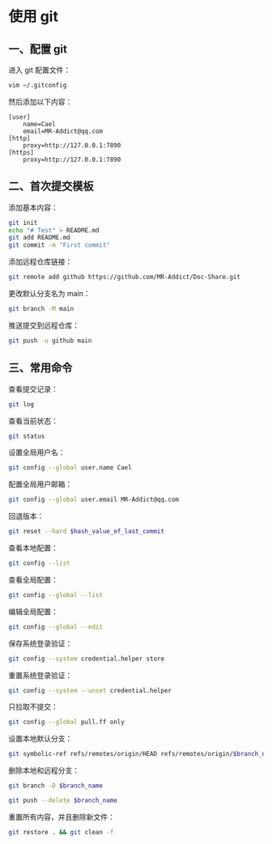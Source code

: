 # 使用 git

## 一、配置 git

进入 git 配置文件：

```sh
vim ~/.gitconfig
```

然后添加以下内容：

```
[user]
    name=Cael
    email=MR-Addict@qq.com
[http]
    proxy=http://127.0.0.1:7890
[https]
    proxy=http://127.0.0.1:7890
```

## 二、首次提交模板

添加基本内容：

```sh
git init
echo "# Test" > README.md
git add README.md
git commit -m "First commit"
```

添加远程仓库链接：

```sh
git remote add github https://github.com/MR-Addict/Doc-Share.git
```

更改默认分支名为 main：

```sh
git branch -M main
```

推送提交到远程仓库：

```sh
git push -u github main
```

## 三、常用命令

查看提交记录：

```sh
git log
```

查看当前状态：

```sh
git status
```

设置全局用户名：

```sh
git config --global user.name Cael
```

配置全局用户邮箱：

```sh
git config --global user.email MR-Addict@qq.com
```

回退版本：

```sh
git reset --hard $hash_value_of_last_commit
```

查看本地配置：

```sh
git config --list
```

查看全局配置：

```sh
git config --global --list
```

编辑全局配置：

```sh
git config --global --edit
```

保存系统登录验证：

```sh
git config --system credential.helper store
```

重置系统登录验证：

```sh
git config --system --unset credential.helper
```

只拉取不提交：

```sh
git config --global pull.ff only
```

设置本地默认分支：

```sh
git symbolic-ref refs/remotes/origin/HEAD refs/remotes/origin/$branch_name
```

删除本地和远程分支：

```sh
git branch -D $branch_name
```

```sh
git push --delete $branch_name
```

重置所有内容，并且删除新文件：

```sh
git restore . && git clean -f
```
